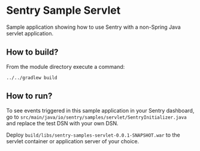 # Sentry Sample Servlet

Sample application showing how to use Sentry with a non-Spring Java servlet application.

## How to build?

From the module directory execute a command:

```
../../gradlew build
```

## How to run?

To see events triggered in this sample application in your Sentry dashboard, go to `src/main/java/io/sentry/samples/servlet/SentryInitializer.java` and replace the test DSN with your own DSN. 

Deploy `build/libs/sentry-samples-servlet-0.0.1-SNAPSHOT.war` to the servlet container or application server of your choice.
